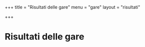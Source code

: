 +++
title = "Risultati delle gare"
menu = "gare"
layout = "risultati"

+++

# Risultati delle gare

